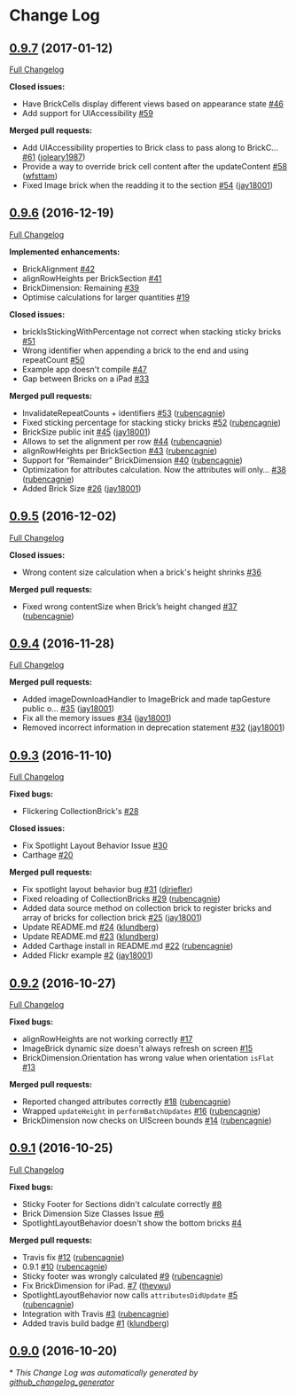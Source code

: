 # Change Log

## [0.9.7](https://github.com/wayfair/brickkit-ios/tree/0.9.7) (2017-01-12)
[Full Changelog](https://github.com/wayfair/brickkit-ios/compare/0.9.6...0.9.7)

**Closed issues:**

- Have BrickCells display different views based on appearance state [\#46](https://github.com/wayfair/brickkit-ios/issues/46)
- Add support for UIAccessibility [\#59](https://github.com/wayfair/brickkit-ios/issues/59)

**Merged pull requests:**

- Add UIAccessibility properties to Brick class to pass along to BrickC… [\#61](https://github.com/wayfair/brickkit-ios/pull/61) ([joleary1987](https://github.com/joleary1987))
- Provide a way to override brick cell content after the updateContent [\#58](https://github.com/wayfair/brickkit-ios/pull/58) ([wfsttam](https://github.com/wfsttam))
- Fixed Image brick when the readding it to the section [\#54](https://github.com/wayfair/brickkit-ios/pull/54) ([jay18001](https://github.com/jay18001))

## [0.9.6](https://github.com/wayfair/brickkit-ios/tree/0.9.6) (2016-12-19)
[Full Changelog](https://github.com/wayfair/brickkit-ios/compare/0.9.5...0.9.6)

**Implemented enhancements:**

- BrickAlignment [\#42](https://github.com/wayfair/brickkit-ios/issues/42)
- alignRowHeights per BrickSection [\#41](https://github.com/wayfair/brickkit-ios/issues/41)
- BrickDimension: Remaining [\#39](https://github.com/wayfair/brickkit-ios/issues/39)
- Optimise calculations for larger quantities [\#19](https://github.com/wayfair/brickkit-ios/issues/19)

**Closed issues:**

- brickIsStickingWithPercentage not correct when stacking sticky bricks [\#51](https://github.com/wayfair/brickkit-ios/issues/51)
- Wrong identifier when appending a brick to the end and using repeatCount [\#50](https://github.com/wayfair/brickkit-ios/issues/50)
- Example app doesn't compile [\#47](https://github.com/wayfair/brickkit-ios/issues/47)
- Gap between Bricks on a iPad [\#33](https://github.com/wayfair/brickkit-ios/issues/33)

**Merged pull requests:**

- InvalidateRepeatCounts + identifiers [\#53](https://github.com/wayfair/brickkit-ios/pull/53) ([rubencagnie](https://github.com/rubencagnie))
- Fixed sticking percentage for stacking sticky bricks [\#52](https://github.com/wayfair/brickkit-ios/pull/52) ([rubencagnie](https://github.com/rubencagnie))
- BrickSize public init [\#45](https://github.com/wayfair/brickkit-ios/pull/45) ([jay18001](https://github.com/jay18001))
- Allows to set the alignment per row [\#44](https://github.com/wayfair/brickkit-ios/pull/44) ([rubencagnie](https://github.com/rubencagnie))
- alignRowHeights per BrickSection [\#43](https://github.com/wayfair/brickkit-ios/pull/43) ([rubencagnie](https://github.com/rubencagnie))
- Support for “Remainder” BrickDimension [\#40](https://github.com/wayfair/brickkit-ios/pull/40) ([rubencagnie](https://github.com/rubencagnie))
- Optimization for attributes calculation. Now the attributes will only… [\#38](https://github.com/wayfair/brickkit-ios/pull/38) ([rubencagnie](https://github.com/rubencagnie))
- Added Brick Size [\#26](https://github.com/wayfair/brickkit-ios/pull/26) ([jay18001](https://github.com/jay18001))

## [0.9.5](https://github.com/wayfair/brickkit-ios/tree/0.9.5) (2016-12-02)
[Full Changelog](https://github.com/wayfair/brickkit-ios/compare/0.9.4...0.9.5)

**Closed issues:**

- Wrong content size calculation when a brick's height shrinks [\#36](https://github.com/wayfair/brickkit-ios/issues/36)

**Merged pull requests:**

- Fixed wrong contentSize when Brick’s height changed [\#37](https://github.com/wayfair/brickkit-ios/pull/37) ([rubencagnie](https://github.com/rubencagnie))

## [0.9.4](https://github.com/wayfair/brickkit-ios/tree/0.9.4) (2016-11-28)
[Full Changelog](https://github.com/wayfair/brickkit-ios/compare/0.9.3...0.9.4)

**Merged pull requests:**

- Added imageDownloadHandler to ImageBrick and made tapGesture public o… [\#35](https://github.com/wayfair/brickkit-ios/pull/35) ([jay18001](https://github.com/jay18001))
- Fix all the memory issues [\#34](https://github.com/wayfair/brickkit-ios/pull/34) ([jay18001](https://github.com/jay18001))
- Removed incorrect information in deprecation statement [\#32](https://github.com/wayfair/brickkit-ios/pull/32) ([jay18001](https://github.com/jay18001))

## [0.9.3](https://github.com/wayfair/brickkit-ios/tree/0.9.3) (2016-11-10)
[Full Changelog](https://github.com/wayfair/brickkit-ios/compare/0.9.2...0.9.3)

**Fixed bugs:**

- Flickering CollectionBrick's [\#28](https://github.com/wayfair/brickkit-ios/issues/28)

**Closed issues:**

- Fix Spotlight Layout Behavior Issue [\#30](https://github.com/wayfair/brickkit-ios/issues/30)
- Carthage [\#20](https://github.com/wayfair/brickkit-ios/issues/20)

**Merged pull requests:**

- Fix spotlight layout behavior bug [\#31](https://github.com/wayfair/brickkit-ios/pull/31) ([djriefler](https://github.com/djriefler))
- Fixed reloading of CollectionBricks [\#29](https://github.com/wayfair/brickkit-ios/pull/29) ([rubencagnie](https://github.com/rubencagnie))
- Added data source method on collection brick to register bricks and array of bricks for collection brick [\#25](https://github.com/wayfair/brickkit-ios/pull/25) ([jay18001](https://github.com/jay18001))
- Update README.md [\#24](https://github.com/wayfair/brickkit-ios/pull/24) ([klundberg](https://github.com/klundberg))
- Update README.md [\#23](https://github.com/wayfair/brickkit-ios/pull/23) ([klundberg](https://github.com/klundberg))
- Added Carthage install in README.md [\#22](https://github.com/wayfair/brickkit-ios/pull/22) ([rubencagnie](https://github.com/rubencagnie))
- Added Flickr example [\#2](https://github.com/wayfair/brickkit-ios/pull/2) ([jay18001](https://github.com/jay18001))

## [0.9.2](https://github.com/wayfair/brickkit-ios/tree/0.9.2) (2016-10-27)
[Full Changelog](https://github.com/wayfair/brickkit-ios/compare/0.9.1...0.9.2)

**Fixed bugs:**

- alignRowHeights are not working correctly [\#17](https://github.com/wayfair/brickkit-ios/issues/17)
- ImageBrick dynamic size doesn't always refresh on screen [\#15](https://github.com/wayfair/brickkit-ios/issues/15)
- BrickDimension.Orientation has wrong value when orientation `isFlat` [\#13](https://github.com/wayfair/brickkit-ios/issues/13)

**Merged pull requests:**

- Reported changed attributes correctly [\#18](https://github.com/wayfair/brickkit-ios/pull/18) ([rubencagnie](https://github.com/rubencagnie))
- Wrapped `updateHeight` in `performBatchUpdates` [\#16](https://github.com/wayfair/brickkit-ios/pull/16) ([rubencagnie](https://github.com/rubencagnie))
- BrickDimension now checks on UIScreen bounds [\#14](https://github.com/wayfair/brickkit-ios/pull/14) ([rubencagnie](https://github.com/rubencagnie))

## [0.9.1](https://github.com/wayfair/brickkit-ios/tree/0.9.1) (2016-10-25)
[Full Changelog](https://github.com/wayfair/brickkit-ios/compare/0.9.0...0.9.1)

**Fixed bugs:**

- Sticky Footer for Sections didn't calculate correctly [\#8](https://github.com/wayfair/brickkit-ios/issues/8)
- Brick Dimension Size Classes Issue [\#6](https://github.com/wayfair/brickkit-ios/issues/6)
- SpotlightLayoutBehavior doesn't show the bottom bricks [\#4](https://github.com/wayfair/brickkit-ios/issues/4)

**Merged pull requests:**

- Travis fix [\#12](https://github.com/wayfair/brickkit-ios/pull/12) ([rubencagnie](https://github.com/rubencagnie))
- 0.9.1 [\#10](https://github.com/wayfair/brickkit-ios/pull/10) ([rubencagnie](https://github.com/rubencagnie))
- Sticky footer was wrongly calculated [\#9](https://github.com/wayfair/brickkit-ios/pull/9) ([rubencagnie](https://github.com/rubencagnie))
- Fix BrickDimension for iPad. [\#7](https://github.com/wayfair/brickkit-ios/pull/7) ([thevwu](https://github.com/thevwu))
- SpotlightLayoutBehavior now calls `attributesDidUpdate` [\#5](https://github.com/wayfair/brickkit-ios/pull/5) ([rubencagnie](https://github.com/rubencagnie))
- Integration with Travis [\#3](https://github.com/wayfair/brickkit-ios/pull/3) ([rubencagnie](https://github.com/rubencagnie))
- Added travis build badge [\#1](https://github.com/wayfair/brickkit-ios/pull/1) ([klundberg](https://github.com/klundberg))

## [0.9.0](https://github.com/wayfair/brickkit-ios/tree/0.9.0) (2016-10-20)


\* *This Change Log was automatically generated by [github_changelog_generator](https://github.com/skywinder/Github-Changelog-Generator)*